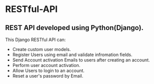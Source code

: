 # RESTful-API

## REST API developed using Python(Django).
This Django RESTful API can:
- Create custom user models.
- Register Users using email and validate infromation fields.
- Send Account activation Emails to users after creating an account.
- Perform user account activation.
- Allow Users to login to an account.
- Reset a user's password by Email.
